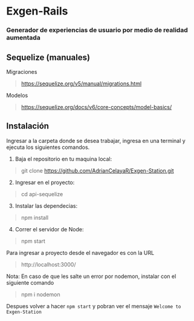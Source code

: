 # Exgen-Rails
### Generador de experiencias de usuario por medio de realidad aumentada

## Sequelize (manuales)

Migraciones
> https://sequelize.org/v5/manual/migrations.html

Modelos
> https://sequelize.org/docs/v6/core-concepts/model-basics/



## Instalación

Ingresar a la carpeta donde se desea trabajar, ingresa en una terminal y ejecuta los siguientes comandos.

1. Baja el repositorio en tu maquina local:
> git clone https://github.com/AdrianCelayaR/Exgen-Station.git

2. Ingresar en el proyecto:
> cd api-sequelize

3. Instalar las dependecias:
> npm install

4. Correr el servidor de Node:
> npm start

Para ingresar a proyecto desde el navegador es con la URL
> http://localhost:3000/


Nota: En caso de que les salte un error por nodemon, instalar con el siguiente comando
> npm i nodemon

Despues volver a hacer `npm start` y pobran ver el mensaje `Welcome to Exgen-Station`

